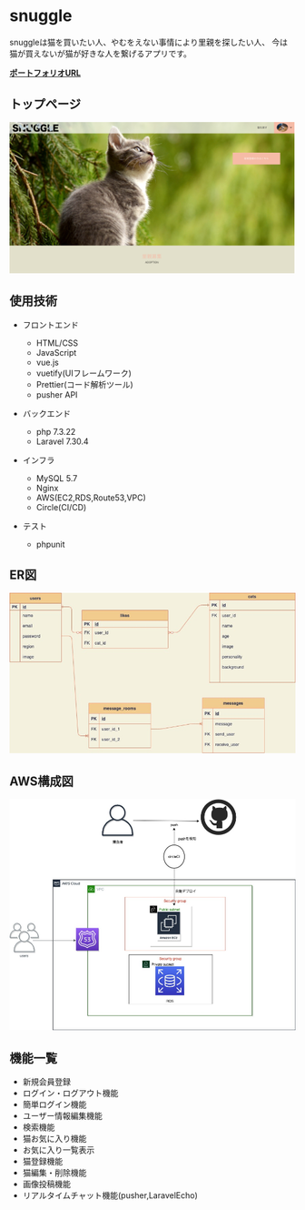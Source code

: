 
# snuggle

snuggleは猫を買いたい人、やむをえない事情により里親を探したい人、
今は猫が買えないが猫が好きな人を繋げるアプリです。

**[ポートフォリオURL](https://portfolio.snuggle-app.com/)**

## トップページ

<p align="center">
<img src="./README-images/toppage.png">
</p>

## 使用技術
* フロントエンド
    * HTML/CSS
    * JavaScript
    * vue.js
    * vuetify(UIフレームワーク)
    * Prettier(コード解析ツール)
    * pusher API

* バックエンド
    * php 7.3.22
    * Laravel 7.30.4

* インフラ
    * MySQL 5.7
    * Nginx
    * AWS(EC2,RDS,Route53,VPC)
    * Circle(CI/CD)

* テスト
    * phpunit

## ER図
<p align="center">
<img src="./README-images/snuggle-db.jpg">
</p>

## AWS構成図

<p align="center">
<img src="./README-images/snuggle-aws.jpg">
</p>

## 機能一覧
* 新規会員登録
* ログイン・ログアウト機能
* 簡単ログイン機能
* ユーザー情報編集機能
* 検索機能
* 猫お気に入り機能
* お気に入り一覧表示
* 猫登録機能
* 猫編集・削除機能
* 画像投稿機能
* リアルタイムチャット機能(pusher,LaravelEcho)


